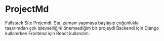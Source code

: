 # ProjectMd
Fullstack Site Projemdi. Staj zamanı yapmaya başlayıp çoğunlukla tasarımdan çok işlevselliğini önemsediğim bir projeydi
Backendi için Django kullanırken Frontend için React kullandım.
